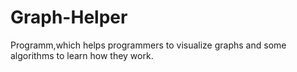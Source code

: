 # Graph-Helper
Programm,which helps programmers to visualize graphs and some algorithms to learn how they work.
